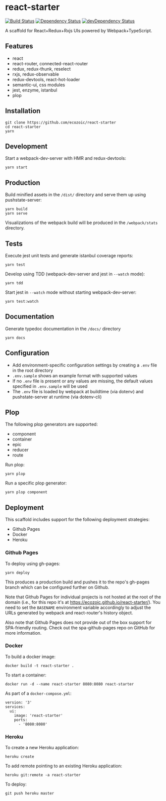 # react-starter
[![Build Status](https://travis-ci.org/ecozoic/react-starter.svg?branch=master)](https://travis-ci.org/ecozoic/react-starter) [![Dependency Status](https://david-dm.org/ecozoic/react-starter.svg)](https://david-dm.org/ecozoic/react-starter) [![devDependency Status](https://david-dm.org/ecozoic/react-starter/dev-status.png)](https://david-dm.org/ecozoic/react-starter?type=dev)

A scaffold for React+Redux+Rxjs UIs powered by Webpack+TypeScript.

## Features
* react
* react-router, connected-react-router
* redux, redux-thunk, reselect
* rxjs, redux-observable
* redux-devtools, react-hot-loader
* semantic-ui, css modules
* jest, enzyme, istanbul
* plop  

## Installation
```
git clone https://github.com/ecozoic/react-starter
cd react-starter
yarn
```

## Development
Start a webpack-dev-server with HMR and redux-devtools:
```
yarn start
```

## Production
Build minified assets in the `/dist/` directory and serve them up using pushstate-server:   
```
yarn build
yarn serve
```

Visualizations of the webpack build will be produced in the `/webpack/stats` directory. 

## Tests
Execute jest unit tests and generate istanbul coverage reports:
```
yarn test
```

Develop using TDD (webpack-dev-server and jest in ```--watch``` mode):
```
yarn tdd
```

Start jest in ```--watch``` mode without starting webpack-dev-server:

```
yarn test:watch
```

## Documentation
Generate typedoc documentation in the `/docs/` directory  
```
yarn docs
```

## Configuration
* Add environment-specific configuration settings by creating a `.env` file in the root directory
* `.env.sample` shows an example format with supported values
* If no `.env` file is present or any values are missing, the default values specified in `.env.sample` will be used
* The `.env` file is loaded by webpack at buildtime (via dotenv) and pushstate-server at runtime (via dotenv-cli)

## Plop
The following plop generators are supported:
* component
* container
* epic
* reducer
* route

Run plop:
```
yarn plop
```

Run a specific plop generator:
```
yarn plop component
```

## Deployment
This scaffold includes support for the following deployment strategies: 
* Github Pages
* Docker
* Heroku

### Github Pages
To deploy using gh-pages:  
```
yarn deploy
```

This produces a production build and pushes it to the repo's gh-pages branch which can be configured further on Github.  

Note that Github Pages for individual projects is not hosted at the root of the domain (i.e., for this repo it's at https://ecozoic.github.io/react-starter/). You need to set the `BASENAME` environment variable accordingly to adjust the URLs generated by webpack and react-router's history object.  

Also note that Github Pages does not provide out of the box support for SPA-friendly routing. Check out the spa-github-pages repo on GitHub for more information.

### Docker
To build a docker image:
```
docker build -t react-starter .
```

To start a container:
```
docker run -d --name react-starter 8080:8080 react-starter
```

As part of a `docker-compose.yml`:
```
version: '3'
services:
  ui:
    image: 'react-starter'
    ports:
      - '8080:8080'
```

### Heroku
To create a new Heroku application:
```
heroku create
```

To add remote pointing to an existing Heroku application:
```
heroku git:remote -a react-starter
```

To deploy:
```
git push heroku master
```